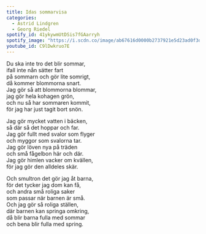 ```yaml
---
title: Idas sommarvisa
categories:
  - Astrid Lindgren
  - Georg Riedel
spotify_id: 41ykywmUtDSis7fGAarryh
spotify_image: "https://i.scdn.co/image/ab67616d0000b2737921e5d23ad0f3d1369febef"
youtube_id: C9lDwkruo7E
---
```

Du ska inte tro det blir sommar,\
ifall inte nån sätter fart\
på sommarn och gör lite somrigt,\
då kommer blommorna snart.\
Jag gör så att blommorna blommar,\
jag gör hela kohagen grön,\
och nu så har sommaren kommit,\
för jag har just tagit bort snön.

Jag gör mycket vatten i bäcken,\
så där så det hoppar och far.\
Jag gör fullt med svalor som flyger\
och myggor som svalorna tar.\
Jag gör löven nya på träden\
och små fågelbon här och där.\
Jag gör himlen vacker om kvällen,\
för jag gör den alldeles skär.

Och smultron det gör jag åt barna,\
för det tycker jag dom kan få,\
och andra små roliga saker\
som passar när barnen är små.\
Och jag gör så roliga ställen,\
där barnen kan springa omkring,\
då blir barna fulla med sommar\
och bena blir fulla med spring.
